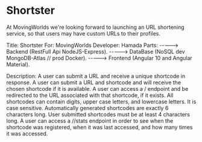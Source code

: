 # Shortster

At MovingWorlds we're looking forward to launching an URL shortening service, so that users may have custom URLs to their profiles.

Title: Shortster
For: MovingWorlds
Developer: Hamada
Parts:
-----> Backend (RestFull Api NodeJS-Express).
-----> DataBase (NoSQL dev MongoDB-Atlas // prod Docker).
-----> Frontend (Angular 10 and Angular Material).

Description:
A user can submit a URL and receive a unique shortcode in response.
A user can submit a URL and shortcode and will receive the chosen shortcode if it is available.
A user can access a /<shortcode> endpoint and be redirected to the URL associated with that shortcode, if it exists.
All shortcodes can contain digits, upper case letters, and lowercase letters. It is case sensitive.
Automatically generated shortcodes are exactly 6 characters long.
User submitted shortcodes must be at least 4 characters long.
A user can access a /<shortcode>/stats endpoint in order to see when the shortcode was registered, when it was last accessed, and how many times it was accessed.
